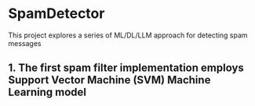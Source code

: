 # SpamDetector
This project explores a series of ML/DL/LLM approach for detecting spam messages 

## 1. The first spam filter implementation employs Support Vector Machine (SVM) Machine Learning model
